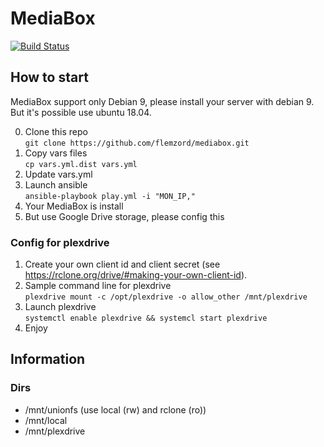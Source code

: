 # MediaBox 
[![Build Status](https://travis-ci.org/flemzord/mediabox.svg?branch=master)](https://travis-ci.org/flemzord/mediabox) 

## How to start

MediaBox support only Debian 9, please install your server with debian 9. But it's possible use ubuntu 18.04.

0) Clone this repo    
```git clone https://github.com/flemzord/mediabox.git```
1) Copy vars files   
```cp vars.yml.dist vars.yml```
2) Update vars.yml
3) Launch ansible   
```ansible-playbook play.yml -i "MON_IP,"```
4) Your MediaBox is install
5) But use Google Drive storage, please config this

### Config for plexdrive

1) Create your own client id and client secret (see https://rclone.org/drive/#making-your-own-client-id).
2) Sample command line for plexdrive    
```plexdrive mount -c /opt/plexdrive -o allow_other /mnt/plexdrive```
3) Launch plexdrive    
```systemctl enable plexdrive && systemcl start plexdrive```
4) Enjoy


## Information
### Dirs

- /mnt/unionfs (use local (rw) and rclone (ro))    
- /mnt/local    
- /mnt/plexdrive
